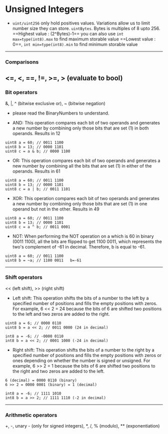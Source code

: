 # Unsigned Integers
- `uint/uint256` only hold positives values. Variations allow us to limit number size they can store. `uintBytes`. Bytes is multiples of 8 upto 256.
==Highest value : (2^Bytes)-1== you can also use `int max=type(int8).max` to find maximum storable value
==Lowest value : 0==, `int min=type(int8).min` to find minimum storable value
---
### Comparisons
<=, <, ==, !=, >=, > (evaluate to bool)
---
###  Bit operators
&, |, ^ (bitwise exclusive or), ~ (bitwise negation)
- please read the BinaryNumbers to understand.

- AND: This operation compares each bit of two operands and generates a new number by combining only those bits that are set (1) in both operands. Results in 12
```shell
uint8 a = 60; // 0011 1100
uint8 b = 13; // 0000 1101
uint8 c = a & b; // 0000 1100
```

- OR: This operation compares each bit of two operands and generates a new number by combining all the bits that are set (1) in either of the operands. Results in 61
```shell
uint8 a = 60; // 0011 1100
uint8 b = 13; // 0000 1101
uint8 c = a | b; // 0011 1101
```

- XOR: This operation compares each bit of two operands and generates a new number by combining only those bits that are set (1) in one operand but not in the other. Results in 49 
```shell
uint8 a = 60; // 0011 1100
uint8 b = 13; // 0000 1101
uint8 c = a ^ b; // 0011 0001
```

- NOT: When performing the NOT operation on a which is 60 in binary (0011 1100), all the bits are flipped to get 1100 0011, which represents the two's complement of -61 in decimal. Therefore, b is equal to -61.
```shell
uint8 a = 60; // 0011 1100
uint8 b = ~a; // 1100 0011   b=-61
```

---
### Shift operators
<< (left shift), >> (right shift)

- Left shift: This operation shifts the bits of a number to the left by a specified number of positions and fills the empty positions with zeros. For example, 6 << 2 = 24 because the bits of 6 are shifted two positions to the left and two zeros are added to the right.
```shell
uint8 a = 6; // 0000 0110
uint8 b = a << 2; // 0011 0000 (24 in decimal)

int8 a = -6; // -0000 0110
int8 b = a << 2; // 0001 1000 (-24 in decimal)

```

- Right shift: This operation shifts the bits of a number to the right by a specified number of positions and fills the empty positions with zeros or ones depending on whether the number is signed or unsigned. For example, 6 >> 2 = 1 because the bits of 6 are shifted two positions to the right and two zeros are added to the left.
```shell
6 (decimal) = 0000 0110 (binary)
6 >> 2 = 0000 0001 (binary) = 1 (decimal)

int8 a = -6; // 1111 1010
int8 b = a >> 2; // 1111 1110 (-2 in decimal)

```
---
### Arithmetic operators
+, -, unary - (only for signed integers), *, /, % (modulo), ** (exponentiation)